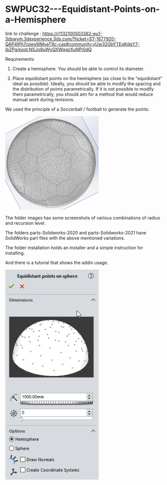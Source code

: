 # SWPUC32---Equidistant-Points-on-a-Hemisphere

link to challenge :
https://r1132100503382-eu1-3dswym.3dexperience.3ds.com/?ticket=ST-1677920-QAP4IPh7cpeg9IMveT9c-cas#community:yUw32GbYTEqKdgY7-jbZPg/post:NSJo8uWyQXWqqzXuNPi0dQ

Requirements:

1. Create a hemisphere. You should be able to control its diameter.

2. Place equidistant points on the hemisphere (as close to the "equidistant" ideal as possible). Ideally, you should be able to modify the spacing and the distribution of points parametrically. If it is not possible to modify them parametrically, you should aim for a method that would reduce manual work during revisions.

We used the principle of a Soccerball / football to generate the points.

<img src="https://github.com/EddyAlleman/SWPUC32---Equidistant-Points-on-a-Hemisphere/blob/main/soccer-ball.png" alt="Soccerball" width="300">

The folder images has some screenshots of various combinations of radius and recursion level.

The folders parts-Solidworks-2020 and parts-Solidworks-2021 have SolidWorks part files with the above mentioned variations.

The folder installation holds an installer and a simple instruction for installing.

And there is a tutorial that shows the addin usage.

<img src="https://github.com/EddyAlleman/SWPUC32---Equidistant-Points-on-a-Hemisphere/blob/main/images/ui.png" alt="Soccerball" width="300">
